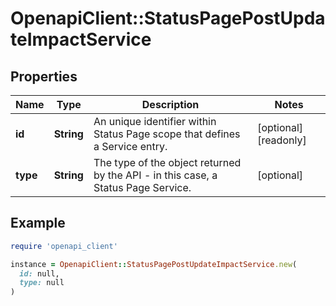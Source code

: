 # OpenapiClient::StatusPagePostUpdateImpactService

## Properties

| Name | Type | Description | Notes |
| ---- | ---- | ----------- | ----- |
| **id** | **String** | An unique identifier within Status Page scope that defines a Service entry. | [optional][readonly] |
| **type** | **String** | The type of the object returned by the API - in this case, a Status Page Service. | [optional] |

## Example

```ruby
require 'openapi_client'

instance = OpenapiClient::StatusPagePostUpdateImpactService.new(
  id: null,
  type: null
)
```

